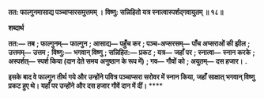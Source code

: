 **तत: फाल्गुनमासाद्य पञ्चाप्सरसमुत्तमम् ।** **विष्णु: सन्निहितो यत्र स्नात्वास्पर्शद्गवायुतम् ॥ १८॥** 

**शब्दार्थ** 

**तत:—** **तब** **; फाल्गुनम्—** **फाल्गुन** **; आसाद्य—** **पहुँच कर** **; पञ्च-अप्सरसम्—** **पाँच अप्सराओं की झील** **; उत्तमम्—** **उत्तम** **;** **विष्णु:—** **भगवान् विष्णु** **; सन्निहित:—** **प्रकट** **; यत्र—** **जहाँ पर** **; स्नात्वा—** **स्नान करके** **; अस्पर्शत्—** **स्पर्श किया (दान देते समय** **अनुष्ठान के रूप में)** **; गव—** **गौवों को** **; अयुतम्—** **दस हजार।** **.** 

**इसके बाद वे फाल्गुन तीर्थ गये और उन्होंने पवित्र पञ्चाप्सरा सरोवर में स्नान किया, जहाँ** **साक्षात् भगवान् विष्णु प्रकट हुए थे। यहाँ पर उन्होंने और दस हजार गौवें दान में दीं।** **** 